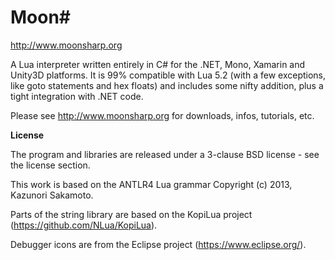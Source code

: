 Moon# 
=========
http://www.moonsharp.org


A Lua interpreter written entirely in C# for the .NET, Mono, Xamarin and Unity3D platforms.
It is 99% compatible with Lua 5.2 (with a few exceptions, like goto statements and hex floats) and includes some nifty addition, plus a tight integration with .NET code.

Please see http://www.moonsharp.org for downloads, infos, tutorials, etc.


**License**

The program and libraries are released under a 3-clause BSD license - see the license section.

This work is based on the ANTLR4 Lua grammar Copyright (c) 2013, Kazunori Sakamoto.

Parts of the string library are based on the KopiLua project (https://github.com/NLua/KopiLua).

Debugger icons are from the Eclipse project (https://www.eclipse.org/).



